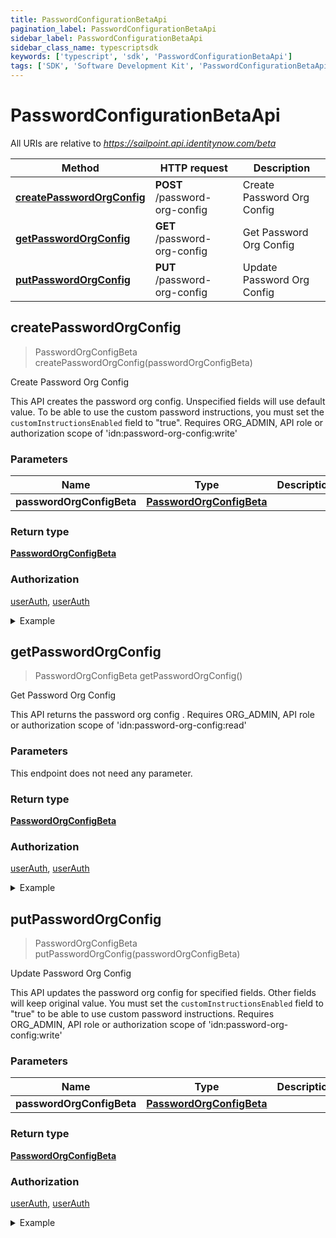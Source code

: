 ```yaml
---
title: PasswordConfigurationBetaApi
pagination_label: PasswordConfigurationBetaApi
sidebar_label: PasswordConfigurationBetaApi
sidebar_class_name: typescriptsdk
keywords: ['typescript', 'sdk', 'PasswordConfigurationBetaApi'] 
tags: ['SDK', 'Software Development Kit', 'PasswordConfigurationBetaApi']
---
```


# PasswordConfigurationBetaApi

All URIs are relative to *https://sailpoint.api.identitynow.com/beta*

Method | HTTP request | Description
------------- | ------------- | -------------
[**createPasswordOrgConfig**](PasswordConfigurationBetaApi.md#createPasswordOrgConfig) | **POST** /password-org-config | Create Password Org Config
[**getPasswordOrgConfig**](PasswordConfigurationBetaApi.md#getPasswordOrgConfig) | **GET** /password-org-config | Get Password Org Config
[**putPasswordOrgConfig**](PasswordConfigurationBetaApi.md#putPasswordOrgConfig) | **PUT** /password-org-config | Update Password Org Config



## createPasswordOrgConfig

> PasswordOrgConfigBeta createPasswordOrgConfig(passwordOrgConfigBeta)

Create Password Org Config

This API creates the password org config. Unspecified fields will use default value. To be able to use the custom password instructions, you must set the `customInstructionsEnabled` field to \"true\". Requires ORG_ADMIN, API role or authorization scope of \'idn:password-org-config:write\'

### Parameters


Name | Type | Description  | Notes
------------- | ------------- | ------------- | -------------
 **passwordOrgConfigBeta** | [**PasswordOrgConfigBeta**](../Models/PasswordOrgConfigBeta.md)|  | 

### Return type

[**PasswordOrgConfigBeta**](../Models/PasswordOrgConfigBeta.md)

### Authorization

[userAuth](https://developer.sailpoint.com/docs/api/v3/identity-security-cloud-v-3-api#authentication), [userAuth](https://developer.sailpoint.com/docs/api/v3/identity-security-cloud-v-3-api#authentication)

<details>
<summary>Example</summary>

```javascript
import { Configuration, PasswordConfigurationBetaApi, PasswordOrgConfigBeta } from "sailpoint-api-client";
const apiConfig = new Configuration();
const passwordConfigurationBetaApi = new PasswordConfigurationBetaApi(apiConfig);

{
  "digitTokenLength" : 9,
  "digitTokenEnabled" : true,
  "digitTokenDurationMinutes" : 10,
  "customInstructionsEnabled" : true
}


const passwordOrgConfigBeta : PasswordOrgConfigBeta = 

try {
    const val = await passwordConfigurationBetaApi.createPasswordOrgConfig(passwordOrgConfigBeta);
    
    // Below is a request that includes all optional parameters      
    // const val = await passwordConfigurationBetaApi.createPasswordOrgConfig(passwordOrgConfigBeta);
    console.log('API called successfully. Returned data: ' + val.data);
    
} catch (error) {
    console.error('Error occurred while calling API: ', error);
}
```
</details>


## getPasswordOrgConfig

> PasswordOrgConfigBeta getPasswordOrgConfig()

Get Password Org Config

This API returns the password org config . Requires ORG_ADMIN, API role or authorization scope of \'idn:password-org-config:read\'

### Parameters

This endpoint does not need any parameter.

### Return type

[**PasswordOrgConfigBeta**](../Models/PasswordOrgConfigBeta.md)

### Authorization

[userAuth](https://developer.sailpoint.com/docs/api/v3/identity-security-cloud-v-3-api#authentication), [userAuth](https://developer.sailpoint.com/docs/api/v3/identity-security-cloud-v-3-api#authentication)

<details>
<summary>Example</summary>

```javascript
import { Configuration, PasswordConfigurationBetaApi } from "sailpoint-api-client";
const apiConfig = new Configuration();
const passwordConfigurationBetaApi = new PasswordConfigurationBetaApi(apiConfig);

{
  "digitTokenLength" : 9,
  "digitTokenEnabled" : true,
  "digitTokenDurationMinutes" : 10,
  "customInstructionsEnabled" : true
}



try {
    const val = await passwordConfigurationBetaApi.getPasswordOrgConfig();
    
    // Below is a request that includes all optional parameters      
    // const val = await passwordConfigurationBetaApi.getPasswordOrgConfig();
    console.log('API called successfully. Returned data: ' + val.data);
    
} catch (error) {
    console.error('Error occurred while calling API: ', error);
}
```
</details>


## putPasswordOrgConfig

> PasswordOrgConfigBeta putPasswordOrgConfig(passwordOrgConfigBeta)

Update Password Org Config

This API updates the password org config for specified fields. Other fields will keep original value. You must set the `customInstructionsEnabled` field to \"true\" to be able to use custom password instructions.  Requires ORG_ADMIN, API role or authorization scope of \'idn:password-org-config:write\'

### Parameters


Name | Type | Description  | Notes
------------- | ------------- | ------------- | -------------
 **passwordOrgConfigBeta** | [**PasswordOrgConfigBeta**](../Models/PasswordOrgConfigBeta.md)|  | 

### Return type

[**PasswordOrgConfigBeta**](../Models/PasswordOrgConfigBeta.md)

### Authorization

[userAuth](https://developer.sailpoint.com/docs/api/v3/identity-security-cloud-v-3-api#authentication), [userAuth](https://developer.sailpoint.com/docs/api/v3/identity-security-cloud-v-3-api#authentication)

<details>
<summary>Example</summary>

```javascript
import { Configuration, PasswordConfigurationBetaApi, PasswordOrgConfigBeta } from "sailpoint-api-client";
const apiConfig = new Configuration();
const passwordConfigurationBetaApi = new PasswordConfigurationBetaApi(apiConfig);

{
  "digitTokenLength" : 9,
  "digitTokenEnabled" : true,
  "digitTokenDurationMinutes" : 10,
  "customInstructionsEnabled" : true
}


const passwordOrgConfigBeta : PasswordOrgConfigBeta = 

try {
    const val = await passwordConfigurationBetaApi.putPasswordOrgConfig(passwordOrgConfigBeta);
    
    // Below is a request that includes all optional parameters      
    // const val = await passwordConfigurationBetaApi.putPasswordOrgConfig(passwordOrgConfigBeta);
    console.log('API called successfully. Returned data: ' + val.data);
    
} catch (error) {
    console.error('Error occurred while calling API: ', error);
}
```
</details>

